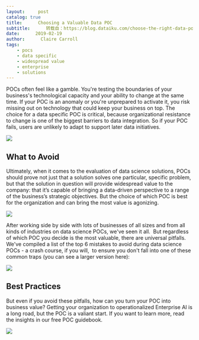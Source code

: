 ```yaml
---
layout:     post
catalog: true
title:      Choosing a Valuable Data POC
subtitle:      转载自：https://blog.dataiku.com/choose-the-right-data-poc
date:      2019-02-19
author:      Claire Carroll
tags:
    - pocs
    - data specific
    - widespread value
    - enterprise
    - solutions
---
```


POCs often feel like a gamble. You're testing the boundaries of your business's technological capacity and your ability to change at the same time. If your POC is an anomaly or you're unprepared to activate it, you risk missing out on technology that could keep your business on top. The choice for a data specific POC is critical, because organizational resistance to change is one of the biggest barriers to data integration. So if your POC fails, users are unlikely to adapt to support later data initiatives. 

![](https://blog.dataiku.com/hs-fs/hubfs/chris-liverani-551998-unsplash.jpg?width=3600&name=chris-liverani-551998-unsplash.jpg)


## **What to Avoid**

Ultimately, when it comes to the evaluation of data science solutions, POCs should prove not just that a solution solves one particular, specific problem, but that the solution in question will provide widespread value to the company: that it’s capable of bringing a data-driven perspective to a range of the business’s strategic objectives. But the choice of which POC is best for the organization and can bring the most value is agonizing.

![](https://blog.dataiku.com/hs-fs/hubfs/choice.gif?width=500&name=choice.gif)


After working side by side with lots of businesses of all sizes and from all kinds of industries on data science POCs, we've seen it all.  But regardless of which POC you decide is the most valuable, there are universal pitfalls. We've compiled a list of the top 6 mistakes to avoid during data science POCs - a crash course, if you will,  to ensure you don't fall into one of these common traps (you can see a larger version here):

![](https://blog.dataiku.com/hs-fs/hubfs/POC-Infographics.png?width=1389&name=POC-Infographics.png)


## **Best Practices**

But even if you avoid these pitfalls, how can you turn your POC into business value? Getting your organization to operationalized Enterprise AI is a long road, but the POC is a valiant start. If you want to learn more, read the insights in our free POC guidebook. 

![](https://blog.dataiku.com/hs/cta/cta/default/2123903/9576b1e8-4087-4268-a272-cb418f881d5a.png)

